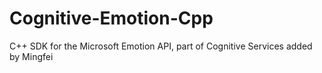 # Cognitive-Emotion-Cpp
C++ SDK for the Microsoft Emotion API, part of Cognitive Services added by Mingfei
